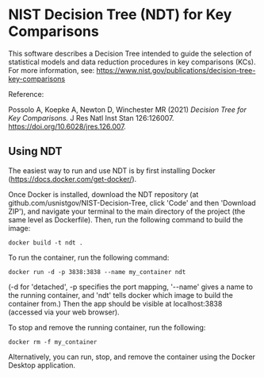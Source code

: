 # NIST Decision Tree (NDT) for Key Comparisons

This software describes a Decision Tree intended to guide the selection of statistical models and data reduction procedures in key comparisons (KCs). For more information, see: https://www.nist.gov/publications/decision-tree-key-comparisons

Reference:

Possolo A, Koepke A, Newton D, Winchester MR (2021) *Decision Tree for Key Comparisons.*
J Res Natl Inst Stan 126:126007. https://doi.org/10.6028/jres.126.007.

## Using NDT

The easiest way to run and use NDT is by first installing Docker (https://docs.docker.com/get-docker/).

Once Docker is installed, download the NDT repository (at github.com/usnistgov/NIST-Decision-Tree, click 'Code' and then 'Download ZIP'), and navigate your terminal to the main directory of the project (the same level as Dockerfile). Then, run the following command to build the image:
```
docker build -t ndt .
```
To run the container, run the following command:
```
docker run -d -p 3838:3838 --name my_container ndt
```
(-d for 'detached', -p specifies the port mapping, '--name' gives a name to the running container, and 'ndt' tells docker which image to build the container from.) Then the app should be visible at localhost:3838 (accessed via your web browser).

To stop and remove the running container, run the following:
```
docker rm -f my_container
```

Alternatively, you can run, stop, and remove the container using the Docker Desktop application.
